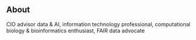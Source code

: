 ## About

CIO advisor data & AI, information technology professional, computational biology & bioinformatics enthusiast, FAIR data advocate
